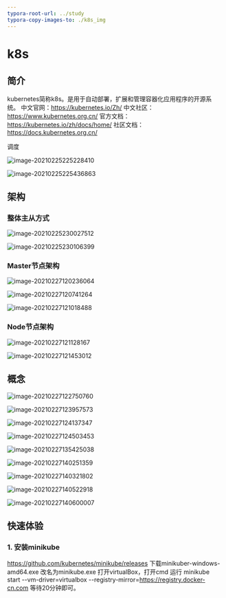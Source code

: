 ```yaml
---
typora-root-url: ../study
typora-copy-images-to: ./k8s_img
---
```


# k8s

## 简介

kubernetes简称k8s。是用于自动部署，扩展和管理容器化应用程序的开源系统。
中文官网：https://kubernetes.io/Zh/
中文社区：https://www.kubernetes.org.cn/
官方文档：https://kubernetes.io/zh/docs/home/
社区文档：https://docs.kubernetes.org.cn/

调度

![image-20210225225228410](/k8s_img/image-20210225225228410.png)

![image-20210225225436863](/k8s_img/image-20210225225436863.png)

## 架构

### 整体主从方式

![image-20210225230027512](/k8s_img/image-20210225230027512.png)

![image-20210225230106399](/k8s_img/image-20210225230106399.png)

### Master节点架构

![image-20210227120236064](/k8s_img/image-20210227120236064.png)

![image-20210227120741264](/k8s_img/image-20210227120741264.png)

![image-20210227121018488](/k8s_img/image-20210227121018488.png)

### Node节点架构

![image-20210227121128167](/k8s_img/image-20210227121128167.png)

![image-20210227121453012](/k8s_img/image-20210227121453012.png)

## 概念

![image-20210227122750760](/k8s_img/image-20210227122750760.png)

![image-20210227123957573](/k8s_img/image-20210227123957573.png)

![image-20210227124137347](/k8s_img/image-20210227124137347.png)

![image-20210227124503453](/k8s_img/image-20210227124503453.png)

![image-20210227135425038](/k8s_img/image-20210227135425038.png)

![image-20210227140251359](/k8s_img/image-20210227140251359.png)

![image-20210227140321802](/k8s_img/image-20210227140321802.png)

![image-20210227140522918](/k8s_img/image-20210227140522918.png)

![image-20210227140600007](/k8s_img/image-20210227140600007.png)

## 快速体验

### 1. 安装minikube

https://github.com/kubernetes/minikube/releases
下载minikuber-windows-amd64.exe 改名为minikube.exe
打开virtualBox，打开cmd
运行
minikube start --vm-driver=virtualbox --registry-mirror=https://registry.docker-cn.com
等待20分钟即可。